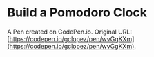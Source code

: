 # Build a Pomodoro Clock

A Pen created on CodePen.io. Original URL: [https://codepen.io/gclopez/pen/wvGgKXm](https://codepen.io/gclopez/pen/wvGgKXm).


